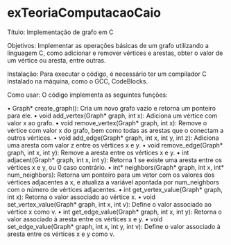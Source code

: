 # exTeoriaComputacaoCaio

Título: Implementação de grafo em C

Objetivos: Implementar as operações básicas de um grafo utilizando a linguagem C, como adicionar e remover vértices e arestas, obter o valor de um vértice ou aresta, entre outras.

Instalação: Para executar o código, é necessário ter um compilador C instalado na máquina, como o GCC, CodeBlocks.

Como usar: O código implementa as seguintes funções:

•	Graph* create_graph(): Cria um novo grafo vazio e retorna um ponteiro para ele.
•	void add_vertex(Graph* graph, int x): Adiciona um vértice com valor x ao grafo.
•	void remove_vertex(Graph* graph, int x): Remove o vértice com valor x do grafo, bem como todas as arestas que o conectam a outros vértices.
•	void add_edge(Graph* graph, int x, int y, int z): Adiciona uma aresta com valor z entre os vértices x e y.
•	void remove_edge(Graph* graph, int x, int y): Remove a aresta entre os vértices x e y.
•	int adjacent(Graph* graph, int x, int y): Retorna 1 se existe uma aresta entre os vértices x e y, ou 0 caso contrário.
•	int* neighbors(Graph* graph, int x, int* num_neighbors): Retorna um ponteiro para um vetor com os valores dos vértices adjacentes a x, e atualiza a variável apontada por num_neighbors com o número de vértices adjacentes.
•	int get_vertex_value(Graph* graph, int x): Retorna o valor associado ao vértice x.
•	void set_vertex_value(Graph* graph, int x, int v): Define o valor associado ao vértice x como v.
•	int get_edge_value(Graph* graph, int x, int y): Retorna o valor associado à aresta entre os vértices x e y.
•	void set_edge_value(Graph* graph, int x, int y, int v): Define o valor associado à aresta entre os vértices x e y como v.

